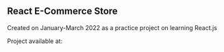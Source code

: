## React E-Commerce Store

Created on January-March 2022 as a practice project on learning React.js

Project available at:
